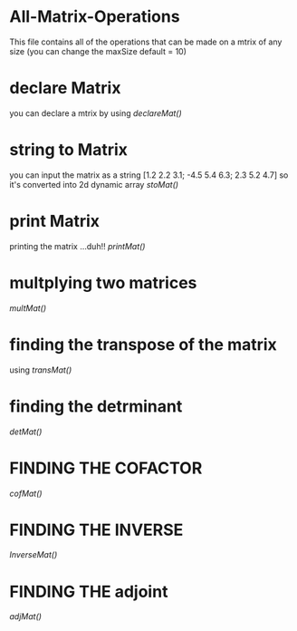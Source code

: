 # All-Matrix-Operations
This file contains all of the operations that can be made on a mtrix of any size (you can change the maxSize default = 10)
# declare Matrix 
you can declare a mtrix by using *declareMat()*
# string to Matrix
you can input the matrix as a string  [1.2 2.2 3.1; -4.5 5.4 6.3; 2.3 5.2 4.7] so it's converted into 2d dynamic array *stoMat()*
# print Matrix
printing the matrix ...duh!! *printMat()*
# multplying two matrices
*multMat()*
# finding the transpose of the matrix
using *transMat()*
# finding the detrminant
*detMat()*
# FINDING THE COFACTOR
*cofMat()*
# FINDING THE INVERSE
*InverseMat()*
# FINDING THE adjoint
*adjMat()*
